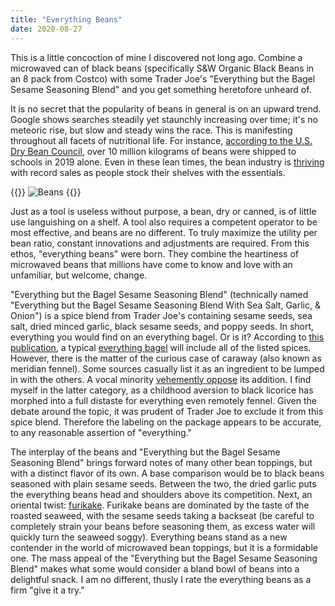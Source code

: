 ```yaml
---
title: "Everything Beans"
date: 2020-08-27
---
```


This is a little concoction of mine I discovered not long ago. Combine a microwaved can of black beans (specifically S&W Organic Black Beans in an 8 pack from Costco) with some Trader Joe's "Everything but the Bagel Sesame Seasoning Blend" and you get something heretofore unheard of.

It is no secret that the popularity of beans in general is on an upward trend. Google shows searches steadily yet staunchly increasing over time; it's no meteoric rise, but slow and steady wins the race. This is manifesting throughout all facets of nutritional life. For instance, [according to the U.S. Dry Bean Council](https://usdrybeans.com/2019/02/20/looking-ahead-beans-in-food-aid-2019/), over 10 million kilograms of beans were shipped to schools in 2019 alone. Even in these lean times, the bean industry is [thriving](https://www.nytimes.com/2020/03/22/business/coronavirus-beans-sales.html) with record sales as people stock their shelves with the essentials.

{{<img>}}
![Beans](/everything-beans/trend.jpg)
{{</img>}}

Just as a tool is useless without purpose, a bean, dry or canned, is of little use languishing on a shelf. A tool also requires a competent operator to be most effective, and beans are no different. To truly maximize the utility per bean ratio, constant innovations and adjustments are required. From this ethos, "everything beans" were born. They combine the heartiness of microwaved beans that millions have come to know and love with an unfamiliar, but welcome, change.

"Everything but the Bagel Sesame Seasoning Blend" (technically named "Everything but the Bagel Sesame Seasoning Blend With Sea Salt, Garlic, & Onion") is a spice blend from Trader Joe's containing sesame seeds, sea salt, dried minced garlic, black sesame seeds, and poppy seeds. In short, everything you would find on an everything bagel. Or is it? According to [this publication](https://watermark.silverchair.com/gfc_2013_13_4_51.pdf?token=AQECAHi208BE49Ooan9kkhW_Ercy7Dm3ZL_9Cf3qfKAc485ysgAAArkwggK1BgkqhkiG9w0BBwagggKmMIICogIBADCCApsGCSqGSIb3DQEHATAeBglghkgBZQMEAS4wEQQM_Qoc1S74NuIJn_wOAgEQgIICbO5yjYuIrJtw2IGLn0_YTZMrR2ytyY-TV7ZQGG7DmnpYOmnvAugMc9n10H9_56q3kScfHd5rMGo3LB3EBNQ2mt7P66r5iYwknHpoes_utExH2la1NF5ARU890hZSG3rcdA3uohKpYgy6PyLr797e1YWgx_buO5fbY9T7_FMuUfI-H8u1dokdxJk2vZX853cCiRPE8LN_1K01iVfi3EwRPyEgwVhEgHlUomBKVfb7XxgzIY5p4hexHZrnh2G6le1ld93ORSDJBmOKanI5c6y2kK2eZwVvJzmNEcxOg9TEn_kAD5jA3de5sFj5TUIU2V495I_JwEdHWqk5tpmPtYII5xnCbDsCJ6E3pQGnt1VAd00YKZ8nP6AHoeTKr-__HWOJtrI5zGNKEVtnRlL1WC1DeGMPiuAdaiPMr9MYHt2Q0EOxwD94CUbrtR15h6Yi_jencE_vLZms7G35L7ds3n7ZbkFgBECmmAU4cUkZiSd4NXYpPPiCKxudtkj1taR4mN57JNduEmLF0dfam7VrnQl9ZNqXeY2yEAv0WRf_E4c_iWtLgnrBU0cUZ1MYm4xVua0y_jrk-qj3MIowKem8H5zbLxVmCbsRWHEGB6d51er2c_xX0cmXgtXh5tQ1Q30o8eodBngFRisSSps-1KjYC9aBRzy6PqqeHPmFFAZZsPqxcZ6qXwANw_h4JnexDHqJqZ_Nj1LaknoXTxMX9tlq0obgYXCRb9htGu0aHT-m-KK7YeY9BqeF-KKeiMa53s80uMHG5ywd6kMTzqA-kNWcHb4iEjffsmmch3hOU-kvXPKzlCFm3tdupTGoaDz6mbls), a typical [everything bagel](https://en.wikipedia.org/wiki/Everything_bagel) will include all of the listed spices. However, there is the matter of the curious case of caraway (also known as meridian fennel). Some sources casually list it as an ingredient to be lumped in with the others. A vocal minority [vehemently oppose](https://www.seriouseats.com/talk/2010/11/what-belongs-on-an-everything-bagel.html) its addition. I find myself in the latter category, as a childhood aversion to black licorice has morphed into a full distaste for everything even remotely fennel. Given the debate around the topic, it was prudent of Trader Joe to exclude it from this spice blend. Therefore the labeling on the package appears to be accurate, to any reasonable assertion of "everything."

The interplay of the beans and "Everything but the Bagel Sesame Seasoning Blend" brings forward notes of many other bean toppings, but with a distinct flavor of its own. A base comparison would be to black beans seasoned with plain sesame seeds. Between the two, the dried garlic puts the everything beans head and shoulders above its competition. Next, an oriental twist: [furikake](https://en.wikipedia.org/wiki/Furikake). Furikake beans are dominated by the taste of the roasted seaweed, with the sesame seeds taking a backseat (be careful to completely strain your beans before seasoning them, as excess water will quickly turn the seaweed soggy). Everything beans stand as a new contender in the world of microwaved bean toppings, but it is a formidable one. The mass appeal of the "Everything but the Bagel Sesame Seasoning Blend" makes what some would consider a bland bowl of beans into a delightful snack. I am no different, thusly I rate the everything beans as a firm "give it a try."